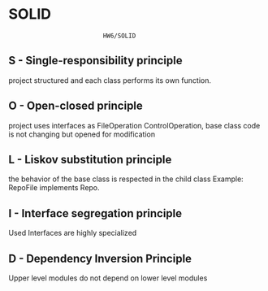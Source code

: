 
# SOLID


                              HW6/SOLID
## S - Single-responsibility principle
project structured and each class performs its own function. 
## O - Open-closed principle
project uses interfaces as FileOperation ControlOperation, base class code is not changing but opened for modification
## L - Liskov substitution principle
the behavior of the base class is respected in the child class
Example: RepoFile implements Repo.
## I - Interface segregation principle
Used Interfaces are highly specialized
## D - Dependency Inversion Principle
Upper level modules do not depend on lower level modules